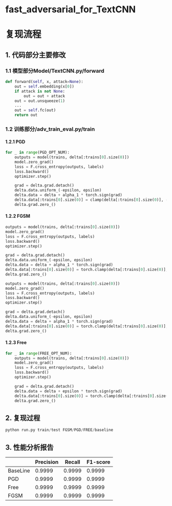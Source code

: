 # fast_adversarial_for_TextCNN
# 复现流程
## 1. 代码部分主要修改
### 1.1 模型部分Model/TextCNN.py/forward
```python
def forward(self, x, attack=None):
    out = self.embedding(x[0])
    if attack is not None:
        out = out + attack
    out = out.unsqueeze(1)
    ...
    out = self.fc(out)
    return out
```
### 1.2 训练部分/adv_train_eval.py/train
#### 1.2.1 PGD
```python
for _ in range(PGD_OPT_NUM):
    outputs = model(trains, delta[:trains[0].size(0)])
    model.zero_grad()
    loss = F.cross_entropy(outputs, labels)
    loss.backward()
    optimizer.step()

    grad = delta.grad.detach()
    delta.data.uniform_(-epsilon, epsilon)
    delta.data = delta + alpha_1 * torch.sign(grad)
    delta.data[:trains[0].size(0)] = clamp(delta[:trains[0].size(0)], -epsilon, epsilon)
    delta.grad.zero_()
```
#### 1.2.2 FGSM
```python
outputs = model(trains, delta[:trains[0].size(0)])
model.zero_grad()
loss = F.cross_entropy(outputs, labels)
loss.backward()
optimizer.step()

grad = delta.grad.detach()
delta.data.uniform_(-epsilon, epsilon)
delta.data = delta + alpha_1 * torch.sign(grad)
delta.data[:trains[0].size(0)] = torch.clamp(delta[:trains[0].size(0)], -epsilon, epsilon)
delta.grad.zero_()

outputs = model(trains, delta[:trains[0].size(0)])
model.zero_grad()
loss = F.cross_entropy(outputs, labels)
loss.backward()
optimizer.step()

grad = delta.grad.detach()
delta.data.uniform_(-epsilon, epsilon)
delta.data = delta + alpha_1 * torch.sign(grad)
delta.data[:trains[0].size(0)] = torch.clamp(delta[:trains[0].size(0)], -epsilon, epsilon)
delta.grad.zero_()
```
#### 1.2.3 Free
```python
for _ in range(FREE_OPT_NUM):
    outputs = model(trains, delta[:trains[0].size(0)])
    model.zero_grad()
    loss = F.cross_entropy(outputs, labels)
    loss.backward()
    optimizer.step()

    grad = delta.grad.detach()
    delta.data = delta + epsilon * torch.sign(grad)
    delta.data[:trains[0].size(0)] = torch.clamp(delta[:trains[0].size(0)], -epsilon, epsilon)
    delta.grad.zero_()
```
## 2. 复现过程
```python
python run.py train/test FGSM/PGD/FREE/baseline
```
## 3. 性能分析报告

|         |Precision| Recall| F1-score|
|   ----  |  ----   | ----  |   ----  |
|BaseLine |   0.9999| 0.9999|   0.9999|
|PGD      |   0.9999| 0.9999|   0.9999|
|Free     |   0.9999| 0.9999|   0.9999|
|FGSM     |   0.9999| 0.9999|   0.9999|
